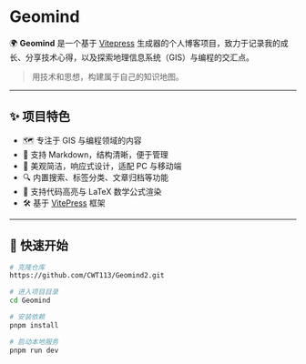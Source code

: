 # Geomind

🌍 **Geomind** 是一个基于 [Vitepress](https://vitepress.dev/) 生成器的个人博客项目，致力于记录我的成长、分享技术心得，以及探索地理信息系统（GIS）与编程的交汇点。

> 用技术和思想，构建属于自己的知识地图。

---



## ✨ 项目特色

- 🗺️ 专注于 GIS 与编程领域的内容
- 🧩 支持 Markdown，结构清晰，便于管理
- 🎨 美观简洁，响应式设计，适配 PC 与移动端
- 🔍 内置搜索、标签分类、文章归档等功能
- 📌 支持代码高亮与 LaTeX 数学公式渲染
- 🛠️ 基于 [VitePress](https://vitepress.dev/) 框架

---



## 🚀 快速开始

```bash
# 克隆仓库
https://github.com/CWT113/Geomind2.git

# 进入项目目录
cd Geomind

# 安装依赖
pnpm install

# 启动本地服务
pnpm run dev
